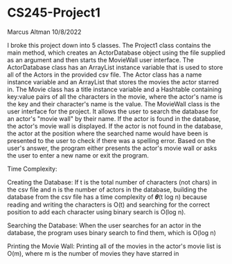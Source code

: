 # CS245-Project1
Marcus Altman
10/8/2022

I broke this project down into 5 classes. The Project1 class contains the main method, which creates an ActorDatabase object using the file supplied as an argument and then starts the MovieWall user interface. The ActorDatabase class has an ArrayList instance variable that is used to store all of the Actors in the provided csv file. The Actor class has a name instance variable and an ArrayList that stores the movies the actor starred in. The Movie class has a title instance variable and a Hashtable containing key:value pairs of all the characters in the movie, where the actor's name is the key and their character's name is the value. The MovieWall class is the user interface for the project. It allows the user to search the database for an actor's "movie wall" by their name. If the actor is found in the database, the actor's movie wall is displayed. If the actor is not found in the database, the actor at the position where the searched name would have been is presented to the user to check if there was a spelling error. Based on the user's answer, the program either presents the actor's movie wall or asks the user to enter a new name or exit the program.


Time Complexity:

Creating the Database: If t is the total number of characters (not chars) in the csv file and n is the number of actors in the database, building the database from the csv file has a time complexity of 𝜽(t log n) because reading and writing the characters is O(t) and searching for the correct position to add each character using binary search is O(log n).

Searching the Database: When the user searches for an actor in the database, the program uses binary search to find them, which is O(log n)

Printing the Movie Wall: Printing all of the movies in the actor's movie list is O(m), where m is the number of movies they have starred in
